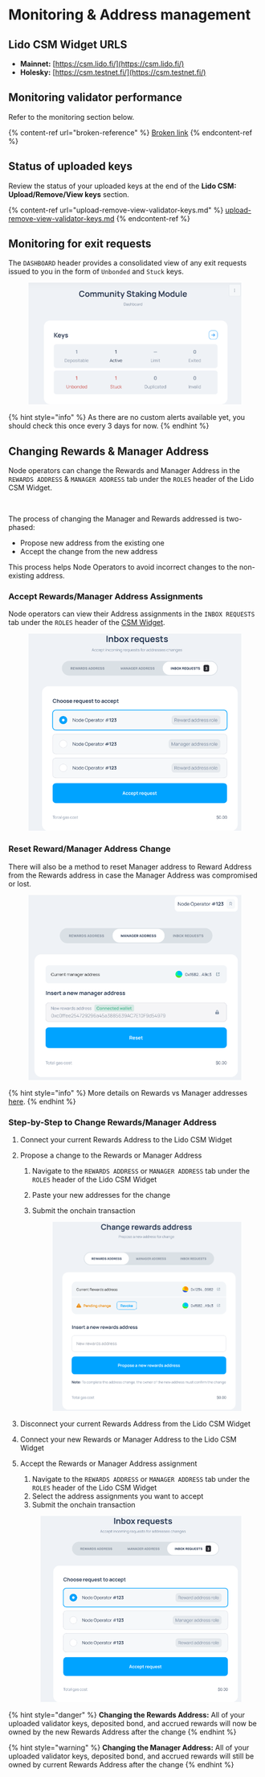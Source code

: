 # Monitoring & Address management

## Lido CSM Widget URLS

* **Mainnet:** [https://csm.lido.fi/](https://csm.lido.fi/)
* **Holesky:** [https://csm.testnet.fi/](https://csm.testnet.fi/)

## Monitoring validator performance

Refer to the monitoring section below.

{% content-ref url="broken-reference" %}
[Broken link](broken-reference)
{% endcontent-ref %}

## Status of uploaded keys

Review the status of your uploaded keys at the end of the **Lido CSM: Upload/Remove/View keys** section.

{% content-ref url="upload-remove-view-validator-keys.md" %}
[upload-remove-view-validator-keys.md](upload-remove-view-validator-keys.md)
{% endcontent-ref %}

## Monitoring for exit requests

The `DASHBOARD` header provides a consolidated view of any exit requests issued to you in the form of `Unbonded` and `Stuck` keys.

<figure><img src="../../.gitbook/assets/image (2) (1) (1) (1) (1) (1) (1) (1) (1) (1).png" alt=""><figcaption></figcaption></figure>

{% hint style="info" %}
As there are no custom alerts available yet, you should check this once every 3 days for now.
{% endhint %}

## Changing Rewards & Manager Address

Node operators can change the Rewards and Manager Address in the `REWARDS ADDRESS` & `MANAGER ADDRESS` tab under the `ROLES` header of the Lido CSM Widget.

<figure><img src="../../.gitbook/assets/image (3) (1) (1) (1) (1) (1).png" alt=""><figcaption></figcaption></figure>

The process of changing the Manager and Rewards addressed is two-phased:

* Propose new address from the existing one
* Accept the change from the new address

This process helps Node Operators to avoid incorrect changes to the non-existing address.

### Accept Rewards/Manager Address Assignments

Node operators can view their Address assignments in the `INBOX REQUESTS` tab under the `ROLES` header of the [CSM Widget](https://csm.testnet.fi/).

<figure><img src="../../.gitbook/assets/image (1) (1) (1) (1) (1) (1) (1) (1) (1) (1) (1) (1) (1).png" alt=""><figcaption></figcaption></figure>

### Reset Reward/Manager Address Change

There will also be a method to reset Manager address to Reward Address from the Rewards address in case the Manager Address was compromised or lost.

<figure><img src="../../.gitbook/assets/image (2) (1) (1) (1) (1) (1) (1) (1) (1).png" alt=""><figcaption></figcaption></figure>

{% hint style="info" %}
More details on Rewards vs Manager addresses [here](https://operatorportal.lido.fi/modules/community-staking-module#block-268ecefc0b37498badc1bf0baab04e0b).
{% endhint %}

### Step-by-Step to Change Rewards/Manager Address

1. Connect your current Rewards Address to the Lido CSM Widget
2. Propose a change to the Rewards or Manager Address&#x20;
   1. Navigate to the `REWARDS ADDRESS` or `MANAGER ADDRESS` tab under the `ROLES` header of the Lido CSM Widget
   2. Paste your new addresses for the change
   3.  Submit the onchain transaction

       <figure><img src="../../.gitbook/assets/image (1).png" alt="" width="563"><figcaption></figcaption></figure>
3. &#x20;Disconnect your current Rewards Address from the Lido CSM Widget
4. Connect your new Rewards or Manager Address to the Lido CSM Widget
5.  &#x20;Accept the Rewards or Manager Address assignment

    1. Navigate to the `REWARDS ADDRESS` or `MANAGER ADDRESS` tab under the `ROLES` header of the Lido CSM Widget
    2. Select the address assignments you want to accept&#x20;
    3. Submit the onchain transaction

    <figure><img src="../../.gitbook/assets/image (2).png" alt="" width="563"><figcaption></figcaption></figure>

{% hint style="danger" %}
**Changing the Rewards Address:** All of your uploaded validator keys, deposited bond, and accrued rewards will now be owned by the new Rewards Address after the change
{% endhint %}

{% hint style="warning" %}
**Changing the Manager Address:** All of your uploaded validator keys, deposited bond, and accrued rewards will still be owned by current Rewards Address after the change
{% endhint %}
